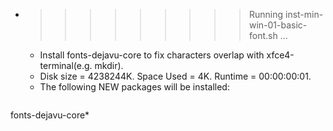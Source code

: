 * >>>>>>>>> Running inst-min-win-01-basic-font.sh ...
  * Install fonts-dejavu-core to fix characters overlap with xfce4-terminal(e.g. mkdir).
  * Disk size = 4238244K. Space Used = 4K. Runtime = 00:00:00:01.
  * The following NEW packages will be installed:
  ```bash
fonts-dejavu-core*
  ```
